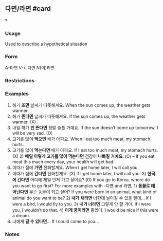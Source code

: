 ## 다면/라면 #card
?
### Usage
 Used to describe a hypothetical situation
### Form
A-다면
V-ㄴ다면
N(이)라면
### Restrictions
### Examples
1) 해가 **뜨면** 날씨가 따뜻해져요. When the sun comes up, the weather gets warmer.
1) 해가 **뜬다면** 날씨가 따뜻해져요. If the sun comes up, the weather gets warmer. (X)
1) 내일 해가 **안 뜬다면** 정말 슬플 거예요. If the sun doesn’t come up tomorrow, I will be very sad. (O)
2) 고기를 많이 **먹으면** 배가 아파요. When I eat too much meat, my stomach hurts.
2) 고기를 많이 **먹는다면** 배가 아파요. If I eat too much meat, my stomach hurts. (X)
2) **매일 이렇게 고기를 많이 먹는다면** 건강이 **나빠질 거예요**. (O) – If you eat meat this much every day, your health will get bad.
3) 이따가 집에 **가면** 전화할게요. When I get home later, I will call you.
3) 이따가 집에 **간다면** 전화할게요. (X) If I get home later, I will call you.
3) **한국에 간다면** 어디에 제일 먼저 가고 싶어요? (O) If you go to Korea, where do you want to go first?
For more examples with -다면 and 라면,
1) **동물로 태어난다면** 무슨 동물이 되고 싶어? If you were born in an animal, what kind of animal do you want to be?
2) **내가 새라면** 너한테 날아갈 수 있을 텐데… If I were a bird, I would fly to you.
3) **내가 너라면** 그렇게 안 할 거야. If I were you, I wouldn’t do that.
4) **이게 꿈이라면** 좋겠다. I would be nice if this were a dream.
5) 너에게 **갈 수 있다면**… If I could come to you…
### Notes
<!--SR:!2025-08-19,170,270-->
